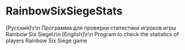 # RainbowSixSiegeStats
[Русский]\r\n
Программа для проверки статистики игроков игры Rainbow Six Siege\r\n
[English]\r\n
Program to check the statistics of players Rainbow Six Siege game

